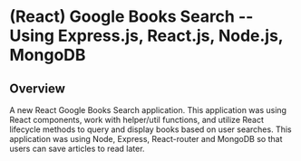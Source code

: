 # (React) Google Books Search -- Using Express.js, React.js, Node.js, MongoDB

## Overview

A new React Google Books Search application. This application was using React components, work with helper/util functions, and utilize React lifecycle methods to query and display books based on user searches.  This application was using Node, Express, React-router and MongoDB so that users can save articles to read later.




